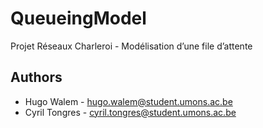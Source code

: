 # QueueingModel
Projet Réseaux Charleroi - Modélisation d’une file d’attente

## Authors
- Hugo Walem - hugo.walem@student.umons.ac.be
- Cyril Tongres - cyril.tongres@student.umons.ac.be
